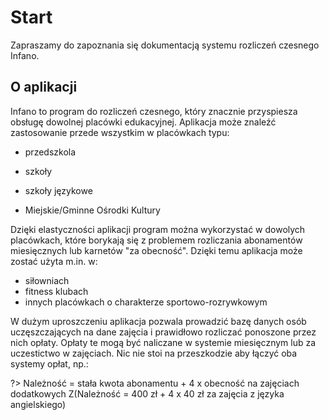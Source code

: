 # Start
Zapraszamy do zapoznania się dokumentacją systemu rozliczeń czesnego Infano. 

## O aplikacji

Infano to program do rozliczeń czesnego, który znacznie przyspiesza obsługę dowolnej placówki edukacyjnej. Aplikacja może znaleźć zastosowanie przede wszystkim w placówkach typu:

* przedszkola

* szkoły

* szkoły językowe

* Miejskie/Gminne Ośrodki Kultury

  

Dzięki elastyczności aplikacji program można wykorzystać w dowolych placówkach, które borykają się z problemem rozliczania abonamentów miesięcznych lub karnetów "za obecność". Dzięki temu aplikacja może zostać użyta m.in. w:

- siłowniach
- fitness klubach
- innych placówkach o charakterze sportowo-rozrywkowym



W dużym uproszczeniu aplikacja pozwala prowadzić bazę danych osób uczęszczających na dane zajęcia i prawidłowo rozliczać ponoszone przez nich opłaty. Opłaty te mogą być naliczane w systemie miesięcznym lub za uczestictwo w zajęciach. Nic nie stoi na przeszkodzie aby łączyć oba systemy opłat, np.:

?> Należność = stała kwota abonamentu + 4 x obecność na zajęciach dodatkowych     Z(Należność = 400 zł + 4 x 40 zł za zajęcia z języka angielskiego)

